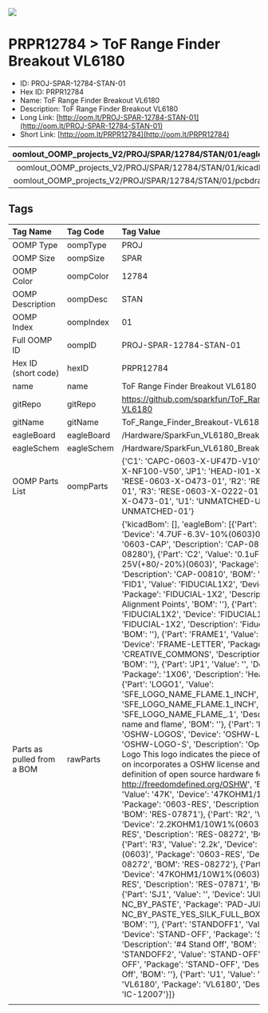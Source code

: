 


  
![][im]
# PRPR12784 > ToF Range Finder Breakout VL6180

- ID: PROJ-SPAR-12784-STAN-01
- Hex ID: PRPR12784
- Name: ToF Range Finder Breakout VL6180
- Description: ToF Range Finder Breakout VL6180
- Long Link: [http://oom.lt/PROJ-SPAR-12784-STAN-01](http://oom.lt/PROJ-SPAR-12784-STAN-01)
- Short Link: [http://oom.lt/PRPR12784](http://oom.lt/PRPR12784)
  

|oomlout_OOMP_projects_V2/PROJ/SPAR/12784/STAN/01/eagleImage.png|oomlout_OOMP_projects_V2/PROJ/SPAR/12784/STAN/01/eagleSchemImage.png|oomlout_OOMP_projects_V2/PROJ/SPAR/12784/STAN/01/kicadPcb3dFront.png|oomlout_OOMP_projects_V2/PROJ/SPAR/12784/STAN/01/kicadPcb3dBack.png|
| :---: | :---: | :---: | :---: |
|oomlout_OOMP_projects_V2/PROJ/SPAR/12784/STAN/01/kicadPcb3d.png|oomlout_OOMP_projects_V2/PROJ/SPAR/12784/STAN/01/bomBack.png|oomlout_OOMP_projects_V2/PROJ/SPAR/12784/STAN/01/bomFront.png|oomlout_OOMP_projects_V2/PROJ/SPAR/12784/STAN/01/pcbdraw.svg|
|oomlout_OOMP_projects_V2/PROJ/SPAR/12784/STAN/01/pcbdrawBack.svg||||

## Tags
  

|Tag Name|Tag Code|Tag Value|
| :--- | :--- | :--- |
|OOMP Type|oompType|PROJ|
|OOMP Size|oompSize|SPAR|
|OOMP Color|oompColor|12784|
|OOMP Description|oompDesc|STAN|
|OOMP Index|oompIndex|01|
|Full OOMP ID|oompID|PROJ-SPAR-12784-STAN-01|
|Hex ID (short code)|hexID|PRPR12784|
|name|name|ToF Range Finder Breakout VL6180|
|gitRepo|gitRepo|https://github.com/sparkfun/ToF_Range_Finder_Breakout-VL6180|
|gitName|gitName|ToF_Range_Finder_Breakout-VL6180|
|eagleBoard|eagleBoard|/Hardware/SparkFun_VL6180_Breakout.brd|
|eagleSchem|eagleSchem|/Hardware/SparkFun_VL6180_Breakout.sch|
|OOMP Parts List|oompParts|{'C1': 'CAPC-0603-X-UF47D-V10', 'C2': 'CAPC-0603-X-NF100-V50', 'JP1': 'HEAD-I01-X-PI06-01', 'R1': 'RESE-0603-X-O473-01', 'R2': 'RESE-0603-X-O222-01', 'R3': 'RESE-0603-X-O222-01', 'R4': 'RESE-0603-X-O473-01', 'U1': 'UNMATCHED-UNMATCHED-X-UNMATCHED-01'}|
|Parts as pulled from a BOM|rawParts|{'kicadBom': [], 'eagleBom': [{'Part': 'C1', 'Value': '4.7uF', 'Device': '4.7UF-6.3V-10%(0603)0603', 'Package': '0603-CAP', 'Description': 'CAP-08280', 'BOM': 'CAP-08280'}, {'Part': 'C2', 'Value': '0.1uF', 'Device': '0.1UF-25V(+80/-20%)(0603)', 'Package': '0603-CAP', 'Description': 'CAP-00810', 'BOM': 'CAP-00810'}, {'Part': 'FID1', 'Value': 'FIDUCIAL1X2', 'Device': 'FIDUCIAL1X2', 'Package': 'FIDUCIAL-1X2', 'Description': 'Fiducial Alignment Points', 'BOM': ''}, {'Part': 'FID2', 'Value': 'FIDUCIAL1X2', 'Device': 'FIDUCIAL1X2', 'Package': 'FIDUCIAL-1X2', 'Description': 'Fiducial Alignment Points', 'BOM': ''}, {'Part': 'FRAME1', 'Value': 'FRAME-LETTER', 'Device': 'FRAME-LETTER', 'Package': 'CREATIVE_COMMONS', 'Description': 'Schematic Frame', 'BOM': ''}, {'Part': 'JP1', 'Value': '', 'Device': 'M06SIP', 'Package': '1X06', 'Description': 'Header 6', 'BOM': ''}, {'Part': 'LOGO1', 'Value': 'SFE_LOGO_NAME_FLAME.1_INCH', 'Device': 'SFE_LOGO_NAME_FLAME.1_INCH', 'Package': 'SFE_LOGO_NAME_FLAME_.1', 'Description': 'SFE Logo, name and flame', 'BOM': ''}, {'Part': 'LOGO2', 'Value': 'OSHW-LOGOS', 'Device': 'OSHW-LOGOS', 'Package': 'OSHW-LOGO-S', 'Description': 'Open Source Hardware Logo This logo indicates the piece of hardware it is found on incorporates a OSHW license and/or adheres to the definition of open source hardware found here: http://freedomdefined.org/OSHW', 'BOM': ''}, {'Part': 'R1', 'Value': '47K', 'Device': '47KOHM1/10W1%(0603)', 'Package': '0603-RES', 'Description': 'RES-07871', 'BOM': 'RES-07871'}, {'Part': 'R2', 'Value': '2.2k', 'Device': '2.2KOHM1/10W1%(0603)', 'Package': '0603-RES', 'Description': 'RES-08272', 'BOM': 'RES-08272'}, {'Part': 'R3', 'Value': '2.2k', 'Device': '2.2KOHM1/10W1%(0603)', 'Package': '0603-RES', 'Description': 'RES-08272', 'BOM': 'RES-08272'}, {'Part': 'R4', 'Value': '47K', 'Device': '47KOHM1/10W1%(0603)', 'Package': '0603-RES', 'Description': 'RES-07871', 'BOM': 'RES-07871'}, {'Part': 'SJ1', 'Value': '', 'Device': 'JUMPER-PAD-3-NC_BY_PASTE', 'Package': 'PAD-JUMPER-3-NC_BY_PASTE_YES_SILK_FULL_BOX', 'Description': '', 'BOM': ''}, {'Part': 'STANDOFF1', 'Value': 'STAND-OFF', 'Device': 'STAND-OFF', 'Package': 'STAND-OFF', 'Description': '#4 Stand Off', 'BOM': ''}, {'Part': 'STANDOFF2', 'Value': 'STAND-OFF', 'Device': 'STAND-OFF', 'Package': 'STAND-OFF', 'Description': '#4 Stand Off', 'BOM': ''}, {'Part': 'U1', 'Value': 'VL6180', 'Device': 'VL6180', 'Package': 'VL6180', 'Description': '', 'BOM': 'IC-12007'}]}|
||||



[im]: PROJ/SPAR/12784/STAN/01/kicadPcb3d_450.png
